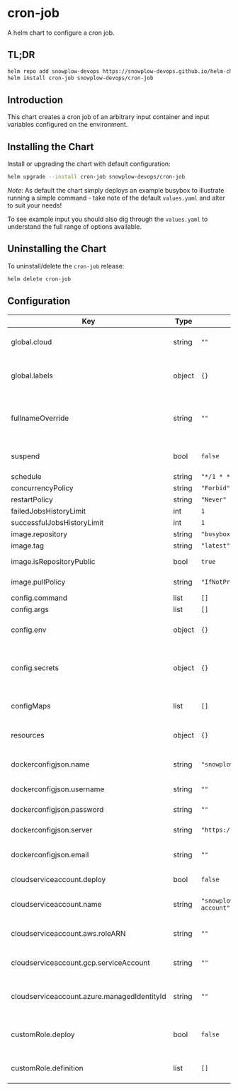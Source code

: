 # cron-job

A helm chart to configure a cron job.

## TL;DR

```bash
helm repo add snowplow-devops https://snowplow-devops.github.io/helm-charts
helm install cron-job snowplow-devops/cron-job
```

## Introduction

This chart creates a cron job of an arbitrary input container and input variables configured on the environment.

## Installing the Chart

Install or upgrading the chart with default configuration:

```bash
helm upgrade --install cron-job snowplow-devops/cron-job
```

_Note_: As default the chart simply deploys an example busybox to illustrate running a simple command - take note of the default `values.yaml` and alter to suit your needs!

To see example input you should also dig through the `values.yaml` to understand the full range of options available.

## Uninstalling the Chart

To uninstall/delete the `cron-job` release:

```bash
helm delete cron-job
```

## Configuration

| Key | Type | Default | Description |
|-----|------|---------|-------------|
| global.cloud | string | `""` | Cloud specific bindings (options: aws, gcp, azure) |
| global.labels | object | `{}` | Global labels deployed to all resources deployed by the chart |
| fullnameOverride | string | `""` | Overrides the full-name given to the deployment resources (default: .Release.Name) |
| suspend | bool | `false` | Whether to suspend scheduled executions |
| schedule | string | `"*/1 * * * *"` |  |
| concurrencyPolicy | string | `"Forbid"` |  |
| restartPolicy | string | `"Never"` |  |
| failedJobsHistoryLimit | int | `1` |  |
| successfulJobsHistoryLimit | int | `1` |  |
| image.repository | string | `"busybox"` |  |
| image.tag | string | `"latest"` |  |
| image.isRepositoryPublic | bool | `true` | Whether the repository is public |
| image.pullPolicy | string | `"IfNotPresent"` | The image pullPolicy to use |
| config.command | list | `[]` |  |
| config.args | list | `[]` |  |
| config.env | object | `{}` | Map of environment variables to use within the job |
| config.secrets | object | `{}` | Map of secrets that will be exposed as environment variables within the job |
| configMaps | list | `[]` | List of config maps to mount to the deployment |
| resources | object | `{}` | Map of resource constraints for the deployment |
| dockerconfigjson.name | string | `"snowplow-cron-job-dockerhub"` | Name of the secret to use for the private repository |
| dockerconfigjson.username | string | `""` | Username for the private repository |
| dockerconfigjson.password | string | `""` | Password for the private repository |
| dockerconfigjson.server | string | `"https://index.docker.io/v1/"` | Repository server URL |
| dockerconfigjson.email | string | `""` | Email address for user of the private repository |
| cloudserviceaccount.deploy | bool | `false` | Whether to create a service-account |
| cloudserviceaccount.name | string | `"snowplow-cron-job-service-account"` | Name of the service-account to create |
| cloudserviceaccount.aws.roleARN | string | `""` | IAM Role ARN to bind to the k8s service account |
| cloudserviceaccount.gcp.serviceAccount | string | `""` | Service Account email to bind to the k8s service account |
| cloudserviceaccount.azure.managedIdentityId | string | `""` | Workload managed identity id to bind to the k8s service account |
| customRole.deploy | bool | `false` | Whether to deploy the custom role and bind it to the cloudserviceaccount |
| customRole.definition | list | `[]` | Array of role definitions to setup for the custom role |
